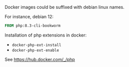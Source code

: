 Docker images could be suffixed with debian linux names.

For instance, debian 12:
```Dockerfile
FROM php:8.3-cli-bookworm
```

Installation of php extensions in docker: 
- `docker-php-ext-install`
- `docker-php-ext-enable`

See https://hub.docker.com/_/php
